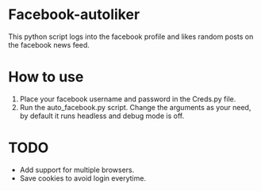 # Facebook-autoliker
This python script logs into the facebook profile and likes random posts on the facebook news feed.

# How to use
1. Place your facebook username and password in the Creds.py file.
2. Run the auto_facebook.py script. Change the arguments as your need, by default it runs headless and debug mode is off.

# TODO
* Add support for multiple browsers.
* Save cookies to avoid login everytime.

